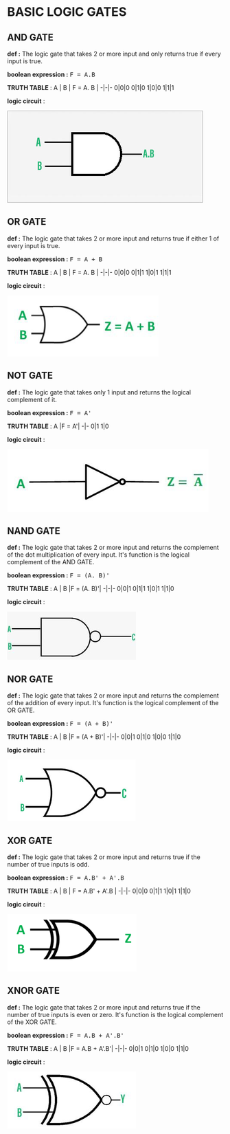 # BASIC LOGIC GATES

## AND GATE

 **def :** The logic gate that takes 2 or more input and only returns true if every input is true.

 **boolean expression :** <kbd>F = A.B </kbd>

 **TRUTH TABLE** :
 A | B | F = A. B |
 -|-|-
 0|0|0
 0|1|0
 1|0|0
 1|1|1

 **logic circuit** :

![AND_gate](./assets/AND_gate.jpg)

## OR GATE

**def :** The logic gate that takes 2 or more input and returns true if either 1 of every input is true.

 **boolean expression :** <kbd>F = A + B </kbd>

 **TRUTH TABLE** :
 A | B | F = A. B |
 -|-|-
 0|0|0
 0|1|1
 1|0|1
 1|1|1

 **logic circuit** :

![OR_gate](./assets/OR_gate.jpg)

## NOT GATE

**def :** The logic gate that takes only 1 input and returns the logical complement of it.

 **boolean expression :** <kbd>F = A' </kbd>

 **TRUTH TABLE** :
 A |F = A'|
 -|-
 0|1
 1|0

 **logic circuit** :

![NOT_gate](./assets/NOT_gate.jpg)

## NAND GATE

 **def :** The logic gate that takes 2 or more input and returns the complement of the dot multiplication of every input. It's function is the logical complement of the AND GATE.

 **boolean expression :** <kbd>F = (A. B)'</kbd>

 **TRUTH TABLE** :
 A | B |F = (A. B)'|
 -|-|-
 0|0|1
 0|1|1
 1|0|1
 1|1|0

 **logic circuit** :

![NAND_gate](./assets/NAND_gate.jpg)

## NOR GATE

 **def :** The logic gate that takes 2 or more input and returns the complement of the addition of every input. It's function is the logical complement of the OR GATE.

 **boolean expression :** <kbd>F = (A + B)'</kbd>

 **TRUTH TABLE** :
 A | B |F = (A + B)'|
 -|-|-
 0|0|1
 0|1|0
 1|0|0
 1|1|0

 **logic circuit** :

![NOR_gate](./assets/NOR_gate.jpg)

## XOR GATE

 **def :** The logic gate that takes 2 or more input and returns true if the number of true inputs is odd.

 **boolean expression :** <kbd>F = A.B' + A'.B </kbd>

 **TRUTH TABLE** :
 A | B | F = A.B' + A'.B |
 -|-|-
 0|0|0
 0|1|1
 1|0|1
 1|1|0

 **logic circuit** :

![XOR_gate](./assets/XOR_gate.png)

## XNOR GATE

 **def :** The logic gate that takes 2 or more input and returns true if the number of true inputs is even or zero. It's function is the logical complement of the XOR GATE.

 **boolean expression :** <kbd> F = A.B + A'.B'</kbd>

 **TRUTH TABLE** :
 A | B |F = A.B + A'.B'|
 -|-|-
 0|0|1
 0|1|0
 1|0|0
 1|1|0

 **logic circuit** :

![XNOR_gate](./assets/XNOR_gate.jpg)
